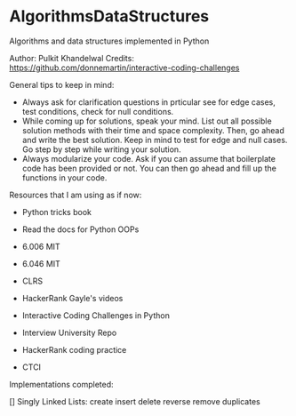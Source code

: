 # AlgorithmsDataStructures
Algorithms and data structures implemented in Python

Author: Pulkit Khandelwal
Credits: https://github.com/donnemartin/interactive-coding-challenges


General tips to keep in mind:
* Always ask for clarification questions in prticular see for edge cases, test conditions, check for null conditions.
* While coming up for solutions, speak your mind. List out all possible solution methods with their time and space complexity. Then, go ahead and write the best solution. Keep in mind to test for edge and null cases. Go step by step while writing your solution.
* Always modularize your code. Ask if you can assume that boilerplate code has been provided or not. You can then go ahead and fill up the functions in your code.


Resources that I am using as if now:

* Python tricks book
* Read the docs for Python OOPs

* 6.006 MIT
* 6.046 MIT

* CLRS
* HackerRank Gayle's videos

* Interactive Coding Challenges in Python
* Interview University Repo
* HackerRank coding practice

* CTCI

Implementations completed:

[] Singly Linked Lists:
    create
    insert
    delete
    reverse
    remove duplicates
